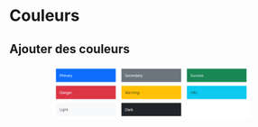 # Couleurs

## Ajouter des couleurs

<p align="center">
  <img src='assets/img/Bootstrap_Colors.png'  width='70%'>
</p>
